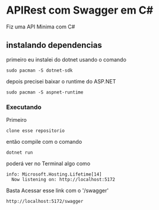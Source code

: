 # APIRest com Swagger em C# 

Fiz uma API Minima com C# 

## instalando dependencias
primeiro eu instalei do dotnet usando o comando 

    sudo pacman -S dotnet-sdk

depois precisei baixar o runtime do ASP.NET

    sudo pacman -S aspnet-runtime   


### Executando

Primeiro 

    clone esse repositorio 

então compile com o comando 

    dotnet run

poderá ver no Terminal algo como 

    info: Microsoft.Hosting.Lifetime[14]
      Now listening on: http://localhost:5172

Basta Acessar esse link com o '/swagger'

    http://localhost:5172/swagger

